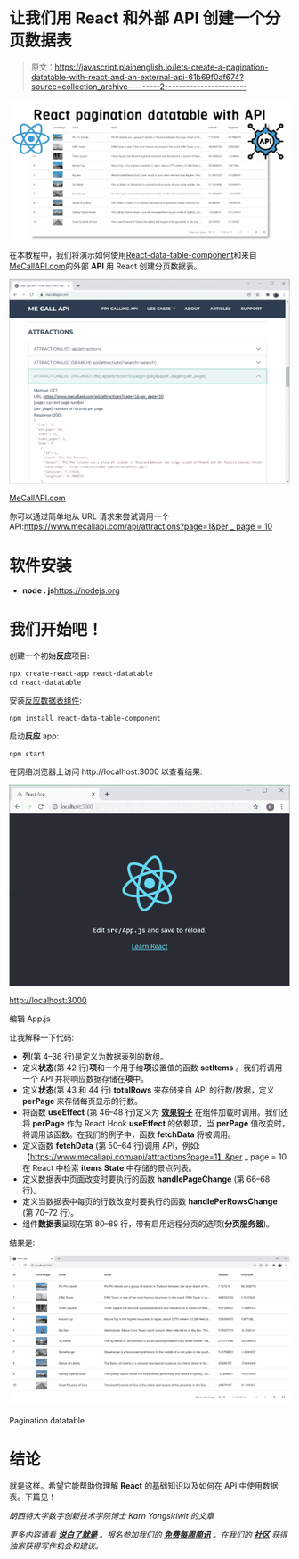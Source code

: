 # 让我们用 React 和外部 API 创建一个分页数据表

> 原文：<https://javascript.plainenglish.io/lets-create-a-pagination-datatable-with-react-and-an-external-api-61b69f0af674?source=collection_archive---------2----------------------->

![](img/583b815603e16279b5d55ede7d249172.png)

在本教程中，我们将演示如何使用[React-data-table-component](https://github.com/jbetancur/react-data-table-component)和来自[MeCallAPI.com](https://www.mecallapi.com/)的外部 **API** 用 React 创建分页数据表。

![](img/a0b5c4c6b6f6823a04b7d7a14c3f6ce1.png)

[MeCallAPI.com](https://www.mecallapi.com/)

你可以通过简单地从 URL 请求来尝试调用一个 API:[https://www.mecallapi.com/api/attractions?page=1&per _ page = 10](https://www.mecallapi.com/api/attractions?page=1&per_page=10)

# 软件安装

*   **node . js**https://nodejs.org

# 我们开始吧！

创建一个初始**反应**项目:

```
npx create-react-app react-datatable
cd react-datatable
```

安装[反应数据表组件](https://github.com/jbetancur/react-data-table-component):

```
npm install react-data-table-component
```

启动**反应** app:

```
npm start
```

在网络浏览器上访问 http://localhost:3000 以查看结果:

![](img/6fab19c5b077d2ac989f1aaf52b9d9cf.png)

[http://localhost:3000](http://localhost:3000/)

编辑 App.js

让我解释一下代码:

*   **列**(第 4–36 行)是定义为数据表列的数组。
*   定义**状态**(第 42 行)**项**和一个用于给**项**设置值的函数 **setItems** 。我们将调用一个 API 并将响应数据存储在**项**中。
*   定义**状态**(第 43 和 44 行) **totalRows** 来存储来自 API 的行数/数据，定义 **perPage** 来存储每页显示的行数。
*   将函数 **useEffect** (第 46–48 行)定义为 [**效果钩子**](https://reactjs.org/docs/hooks-effect.html) 在组件加载时调用。我们还将 **perPage** 作为 React Hook **useEffect** 的依赖项，当 **perPage** 值改变时，将调用该函数。在我们的例子中，函数 **fetchData** 将被调用。
*   定义函数 **fetchData** (第 50–64 行)调用 API，例如:【https://www.mecallapi.com/api/attractions?page=1】&per _ page = 10 在 React 中检索 **items State** 中存储的景点列表。
*   定义数据表中页面改变时要执行的函数 **handlePageChange** (第 66–68 行)。
*   定义当数据表中每页的行数改变时要执行的函数 **handlePerRowsChange** (第 70–72 行)。
*   组件**数据表**呈现在第 80–89 行，带有启用远程分页的选项(**分页服务器**)。

结果是:

![](img/dbf14531b8dfc79e22a22a43dc5795dd.png)

Pagination datatable

# 结论

就是这样。希望它能帮助你理解 **React** 的基础知识以及如何在 API 中使用数据表。下篇见！

*朗西特大学数字创新技术学院博士 Karn Yongsiriwit 的文章*

*更多内容请看* [***说白了就是***](http://plainenglish.io/) *。报名参加我们的* [***免费每周简讯***](http://newsletter.plainenglish.io/) *。在我们的* [***社区***](https://discord.gg/GtDtUAvyhW) *获得独家获得写作机会和建议。*